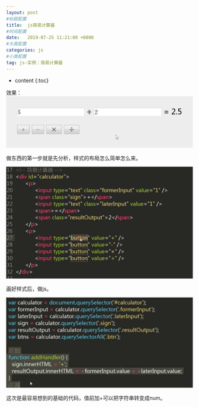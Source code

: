 ```yaml
---
layout: post
#标题配置
title:  js简易计算器
#时间配置
date:   2019-07-25 11:21:00 +0800
#大类配置
categories: js
#小类配置
tag: js-实例：简易计算器
---
```


* content
{:toc}

效果：
![计算器](../images/计算器1.png)

做东西的第一步就是先分析，样式的布局怎么简单怎么来。

![计算器](../images/计算器2.png)

画好样式后，做js。

![计算器](../images/计算器3.png)

这次是最容易想到的基础的代码，值前加+可以把字符串转变成num。


